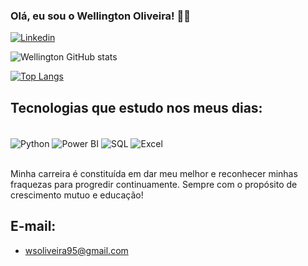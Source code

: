 ### Olá, eu sou o Wellington Oliveira! 👋🏼

[![Linkedin](https://img.shields.io/badge/LinkedIn-0077B5?style=for-the-badge&logo=linkedin&logoColor=white)](https://www.linkedin.com/in/wellingtonsoliveira/)

![Wellington GitHub stats](https://github-readme-stats.vercel.app/api?username=WellingtonOliveira95&show_icons=true&theme=onedark)

[![Top Langs](https://github-readme-stats.vercel.app/api/top-langs/?username=WellingtonOliveira95)](https://github.com/anuraghazra/github-readme-stats)

## Tecnologias que estudo nos meus dias:
<div style="display: inline_block"><br/>
    <img align="center" alt="Python" src="https://img.shields.io/badge/Python-14354C?style=for-the-badge&logo=python&logoColor=white" />
    <img align="center" alt="Power BI" src="https://img.shields.io/badge/PowerBI-F2C811?style=for-the-badge&logo=Power%20BI&logoColor=white" />
    <img align="center" alt="SQL" src="https://img.shields.io/badge/MySQL-005C84?style=for-the-badge&logo=mysql&logoColor=white" />
    <img align="center" alt="Excel" src="https://img.shields.io/badge/Microsoft_Excel-217346?style=for-the-badge&logo=microsoft-excel&logoColor=white" />
</div><br/>

Minha carreira é constituída em dar meu melhor e reconhecer minhas fraquezas para progredir continuamente. Sempre com o propósito de crescimento mutuo e educação!

## E-mail: 
- wsoliveira95@gmail.com
